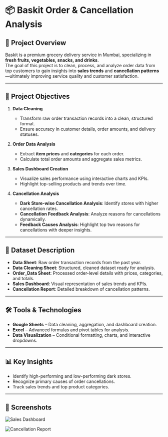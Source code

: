 # 📦 Baskit Order & Cancellation Analysis

## 📌 Project Overview
Baskit is a premium grocery delivery service in Mumbai, specializing in **fresh fruits, vegetables, snacks, and drinks**.  
The goal of this project is to clean, process, and analyze order data from top customers to gain insights into **sales trends** and **cancellation patterns**—ultimately improving service quality and customer satisfaction.

---

## 🎯 Project Objectives
1. **Data Cleaning**  
   - Transform raw order transaction records into a clean, structured format.
   - Ensure accuracy in customer details, order amounts, and delivery statuses.

2. **Order Data Analysis**  
   - Extract **item prices** and **categories** for each order.
   - Calculate total order amounts and aggregate sales metrics.

3. **Sales Dashboard Creation**  
   - Visualize sales performance using interactive charts and KPIs.
   - Highlight top-selling products and trends over time.

4. **Cancellation Analysis**  
   - **Dark Store-wise Cancellation Analysis**: Identify stores with higher cancellation rates.  
   - **Cancellation Feedback Analysis**: Analyze reasons for cancellations dynamically.  
   - **Feedback Causes Analysis**: Highlight top two reasons for cancellations with deeper insights.

---

## 📂 Dataset Description
- **Data Sheet**: Raw order transaction records from the past year.  
- **Data Cleaning Sheet**: Structured, cleaned dataset ready for analysis.  
- **Order_Data Sheet**: Processed order-level details with prices, categories, and totals.  
- **Sales Dashboard**: Visual representation of sales trends and KPIs.  
- **Cancellation Report**: Detailed breakdown of cancellation patterns.

---

## 🛠 Tools & Technologies
- **Google Sheets** – Data cleaning, aggregation, and dashboard creation.
- **Excel** – Advanced formulas and pivot tables for analysis.
- **Data Visualization** – Conditional formatting, charts, and interactive dropdowns.

---

## 📊 Key Insights 
- Identify high-performing and low-performing dark stores.
- Recognize primary causes of order cancellations.
- Track sales trends and top product categories.

---

## 📸 Screenshots 
![Sales Dashboard](<img width="938" height="498" alt="Screenshot 2025-08-09 144628" src="https://github.com/user-attachments/assets/651436ea-43db-438d-b4e8-8b806bbefc35" />
)

![Cancellation Report](<img width="426" height="507" alt="Screenshot 2025-08-09 144656" src="https://github.com/user-attachments/assets/b8c98cc7-0b80-45c0-b877-cbba4e44c45c" />
)



